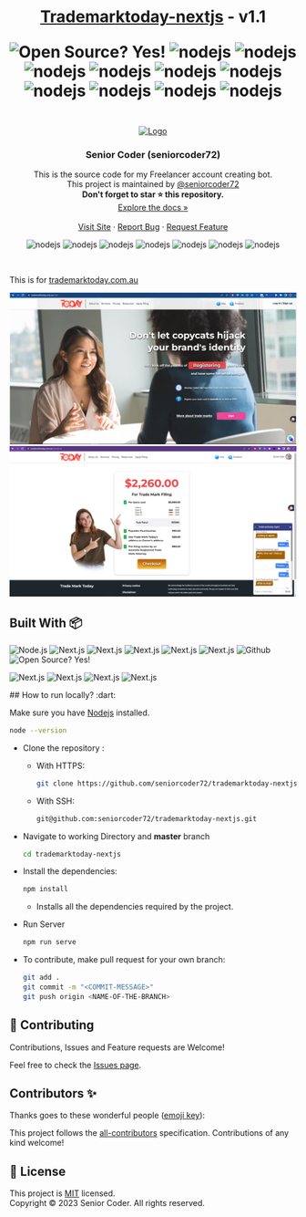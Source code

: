 <h1 align="center"> 
	<a href="https://seniorcoder72.github.io/">Trademarktoday-nextjs</a> - v1.1
	<p align="center">
		<img alt="Open Source? Yes!" src="https://badgen.net/badge/Open%20Source%20%3F/Yes%21/blue?icon=github" /> 
		<img alt="nodejs" src="https://badgen.net/badge/node/js?icon=github" /> 
		<img alt="nodejs" src="https://badgen.net/badge/next/js?icon=github" /> 
		<img alt="nodejs" src="https://badgen.net/badge/tailwind/css?icon=github" /> 
		<img alt="nodejs" src="https://badgen.net/badge/react/js?icon=github" /> 
		<img alt="nodejs" src="https://badgen.net/badge/Matrial/UI?icon=github" /> 
		<img alt="nodejs" src="https://badgen.net/badge/G/Mail?icon=github" /> 
		<img alt="nodejs" src="https://badgen.net/badge/stripe/Payment?icon=github" /> 
		<img alt="nodejs" src="https://badgen.net/badge/paypal/Payment?icon=github" /> 
		<img alt="nodejs" src="https://badgen.net/badge/live/chat?icon=github" /> 
		<img alt="nodejs" src="https://badgen.net/badge/email/verification?icon=github" /> 
	</p>
</h1>

<br/>

<div align="center">
	<a href="https://github.com/seniorcoder72/trademarktoday-nextjs">
		<img src="https://avatars.githubusercontent.com/u/132613676?v=4" alt="Logo" width="200" height="200"/>
	</a>
	<h3 align="center">Senior Coder (seniorcoder72) </h3>
	<p align="center">
		This is the source code for my Freelancer account creating bot.
		<br/>
        This project is maintained by <a href='https://seniorcoder72.github.io'>@seniorcoder72</a>
		<br/>
        <strong>Don't forget to star ⭐ this repository.</strong>
        <br/>
		<a href="https://seniorcoder72.github.io">Explore the docs »</a>
		<br/>
		<br/>
		<a href="https://trademarktoday.com.au">Visit Site</a>
		·
		<a href="https://github.com/seniorcoder72/trademarktoday-nextjs/issues/new?assignees=seniorcoder72&labels=bug&template=bug_report.yml&title=%5BBUG%5D%3A+">Report Bug</a>
		·
		<a href="https://github.com/seniorcoder72/trademarktoday-nextjs/issues/new?assignees=seniorcoder72&labels=enhancement&template=feature_request.yml&title=%5BFEAT%5D%3A+">Request Feature</a>
	</p>
	<p align="center">
		<img alt="nodejs" src="https://img.shields.io/github/contributors/seniorcoder72/trademarktoday-nextjs.svg?styles/default/yes.svg" /> 
		<img alt="nodejs" src="https://img.shields.io/github/forks/seniorcoder72/trademarktoday-nextjs.svg?styles/default/yes.svg" /> 
		<img alt="nodejs" src="https://img.shields.io/github/commits-since/seniorcoder72/trademarktoday-nextjs/v1.0.0" /> 
		<img alt="nodejs" src="https://img.shields.io/github/commit-activity/t/seniorcoder72/trademarktoday-nextjs" /> 
		<img alt="nodejs" src="https://img.shields.io/github/stars/seniorcoder72/trademarktoday-nextjs.svg?styles/default/yes.svg" /> 
		<img alt="nodejs" src="https://img.shields.io/github/issues/seniorcoder72/trademarktoday-nextjs.svg?styles/default/yes.svg" /> 
		<img alt="nodejs" src="https://img.shields.io/github/repo-size/seniorcoder72/trademarktoday-nextjs.svg?styles/default/yes.svg)" />  
	</p>
</div>

<br/>

This is for <a href='https://trademarktoday.com.au'>trademarktoday.com.au</a>

![Trademarktoday](https://github.com/LouisWinkler/trademarktoday-nextjs/blob/master/public/01.png?raw=true)
![Trademarktoday](https://github.com/LouisWinkler/trademarktoday-nextjs/blob/master/public/02.png?raw=true)
## Built With :package:
<p>
<img alt="Node.js" src="https://img.shields.io/badge/node.js-6DA55F?style=for-the-badge&logo=node.js&logoColor=white" />
<img alt="Next.js" src="https://img.shields.io/badge/Next-black?style=for-the-badge&logo=next.js&logoColor=white" />
<img alt="Next.js" src="https://img.shields.io/badge/tailwindcss-%2338B2AC.svg?style=for-the-badge&logo=tailwind-css&logoColor=white" />
<img alt="Next.js" src="https://img.shields.io/badge/react-%2320232a.svg?style=for-the-badge&logo=react&logoColor=%2361DAFB" />
<img alt="Next.js" src="https://img.shields.io/badge/MUI-%230081CB.svg?style=for-the-badge&logo=mui&logoColor=white" />
<img alt="Next.js" src="https://img.shields.io/badge/Gmail-D14836?style=for-the-badge&logo=gmail&logoColor=white" />
<img alt="Github" src="https://img.shields.io/badge/github-%23121011.svg?style=for-the-badge&logo=github&logoColor=white" /> 
<br>
<img alt="Open Source? Yes!" src="https://badgen.net/badge/Open%20Source%20%3F/Yes%21/blue?icon=github" /> 
</p>

<p>
<img alt="Next.js" src="https://img.shields.io/badge/Stripe-red" />
<img alt="Next.js" src="https://img.shields.io/badge/PayPal-blue" />
<img alt="Next.js" src="https://img.shields.io/badge/Live_Chat-green" />
<img alt="Next.js" src="https://img.shields.io/badge/Email-Verification-cyan" />
</p>
## How to run locally? :dart:

  Make sure you have [Nodejs](https://nodejs.org/en/download) installed.

  ```bash
  node --version
  ```

- Clone the repository :
    - With HTTPS:
      ```bash
      git clone https://github.com/seniorcoder72/trademarktoday-nextjs.git
      ```
    - With SSH:
      ```bash
      git@github.com:seniorcoder72/trademarktoday-nextjs.git
      ```
      
- Navigate to working Directory and **master** branch

	```bash
	cd trademarktoday-nextjs
	```
   
- Install the dependencies:

  ```bash
  npm install
  ```
	- Installs all the dependencies required by the project.

- Run Server

	```bash
	npm run serve
	```



- To contribute, make pull request for your own branch:

  ```bash
  git add .
  git commit -m "<COMMIT-MESSAGE>"
  git push origin <NAME-OF-THE-BRANCH>
  ```


## 🤝 Contributing

Contributions, Issues and Feature requests are Welcome!

Feel free to check the [Issues page](https://github.com/seniorcoder72/trademarktoday-nextjs/issues/).


## Contributors ✨
<!-- ALL-CONTRIBUTORS-BADGE:START - Do not remove or modify this section -->
<!-- ALL-CONTRIBUTORS-BADGE:END -->
Thanks goes to these wonderful people ([emoji key](https://allcontributors.org/docs/en/emoji-key)):
<!-- ALL-CONTRIBUTORS-LIST:START - Do not remove or modify this section -->
<!-- prettier-ignore-start -->
<!-- markdownlint-disable -->
<!-- markdownlint-restore -->
<!-- prettier-ignore-end -->

<!-- ALL-CONTRIBUTORS-LIST:END -->
This project follows the [all-contributors](https://github.com/all-contributors/all-contributors) specification. Contributions of any kind welcome!


## 📝 License

This project is [MIT](https://opensource.org/licenses/MIT) licensed.<br/>
Copyright &copy; 2023 Senior Coder. All rights reserved. 
